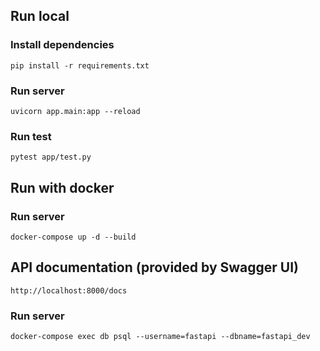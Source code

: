 ## Run local

### Install dependencies

```
pip install -r requirements.txt
```

### Run server

```
uvicorn app.main:app --reload
```

### Run test

```
pytest app/test.py
```

## Run with docker

### Run server

```
docker-compose up -d --build
```

## API documentation (provided by Swagger UI)

```
http://localhost:8000/docs
```

### Run server

```
docker-compose exec db psql --username=fastapi --dbname=fastapi_dev
```
